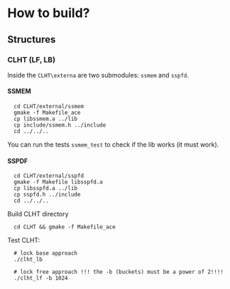 # How to build?

## Structures

### CLHT (LF, LB)

Inside the `CLHT\externa` are two submodules: `ssmem` and `sspfd`.

#### SSMEM
```
  cd CLHT/external/ssmem
  gmake -f Makefile_ace
  cp libssmem.a ../lib
  cp include/ssmem.h ../include
  cd ../../..
```
You can run the tests `ssmem_test` to check if the lib works (it must work).

#### SSPDF
```
  cd CLHT/external/sspfd
  gmake -f Makefile libsspfd.a
  cp libsspfd.a ../lib
  cp sspfd.h ../include
  cd ../../..
```

Build CLHT directory
```
  cd CLHT && gmake -f Makefile_ace
```

Test CLHT:
```
  # lock base approach
  ./clht_lb

  # lock free approach !!! the -b (buckets) must be a power of 2!!!!
  ./clht_lf -b 1024
```


